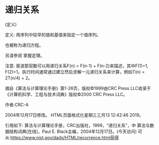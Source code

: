 # 递归关系


(定义)



定义:
用序列中较早的值和基值来指定一个值序列。



也被称为递归方程。



另请参阅
掌握定理。



注意:
斐波那契数可以用递归关系F(n) = F(n-1) + F(n-2)来描述，其中F(1)=1, F(2)=1。执行时间通常通过建立然后求解一元递归关系来计算，例如T(n) = 2T(n/4) + 2。

摘自《算法与计算理论手册》第1-26页，版权©1999由CRC Press LLC收录于《计算机科学、工程与技术词典》版权©2000 CRC Press LLC。


作者:CRC-A







2004年12月17日修改。
HTML页面格式化星期三三月13 12:42:46 2019。



引用如下:
算法与计算理论手册，CRC出版社，1999，“递归关系”，中
算法与数据结构词典[在线]，Paul E. Black主编，2004年12月17日。(今天访问)
可从:https://www.nist.gov/dads/HTML/recurrence.html获得